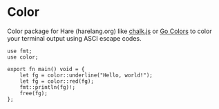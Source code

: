 # Color

Color package for Hare (harelang.org) like [chalk.js](https://github.com/chalk/chalk) or [Go Colors](https://github.com/fatih/color) to color your terminal output using ASCI escape codes.

```ha
use fmt;
use color;

export fn main() void = {
    let fg = color::underline("Hello, world!");
    let fg = color::red(fg);
    fmt::println(fg)!;
    free(fg);
};

```